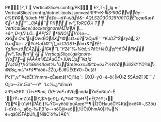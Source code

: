 PK     |º„T               VerticalSlice/.config/PK    €º„T¬„lg   ±   '   VerticalSlice/.config/dotnet-tools.json«æåRPP*K-*ÎÌÏS²R0Ôdåç— ù%E¥©¡’üüœb H5ˆä§ä—ä¥–è¦åå&– ÄQLS2Õ3Ô325°00TÒË'ççæ&æ¥€‹†	b“ˆ…0jA¨ PK    wº„ToRÇÕ¼   T     VerticalSlice/.dockerignoreMŽMÂ …÷&^„D<ƒÑ.LÔ…ÀPfŠT`†6ÑÓ[Vï½o~…XKíó Òm¹sÒwŒÖŠX†©cÓ×ü7‘zÔµÆ˜’
†KJDŽ“Škyâj‚2/¤xo#c¬ Z®ú¾óÙ©'°|(_xkCV}S1•åó•&?£Èl—Yg]Ía>zõ£Ã2¿lG#™L¨í³2êˆ‰%àô;;)7â?;ì·ÍéÒ,çf³;6ÒÃPK    wº„TøJm”  ‡     VerticalSlice/.gitignore­Y[o7~ ÿÀÂÅnªÆ£ÄuÓË>,lÙNÜµ¯¥¤]d
Ã¡4Œf†ƒ!G’óÐß¾ßáet‰²Û$æðvxxx.ß9::b×óJ7’½W¦åÛ6SšYYÖºáÍ›©Bšç,mU‘±Fš¶°èò*ë÷ŽŽü,›ËJ6ÜÊŒ¥O¬Öu[ðf Ï²c]™„v¹¯¥eöËf.Ynmm~çÊæmš]†Oj”ãq˜:–ÜXÙ=yO=é–ô{ ÎÞÙ›Z
5SÂóØï
’Æ´˜ /Ójjb—ZmŒà"—nº¨’Lc‰¿/’dÏnu¥/äRºþÆKÞ¨*Ü÷›H¶nä, ÕŒ·VoÉ+ðVbj*nòdàŸoË»ßûp‘=Ê´7Ÿ÷mZ(AÍ£,$7r§cÐ[¿:¥¿?¾¢™3þH³nËÇ½®[•
Ÿ§ª¢·ú1ýH7Å£¦ƒ‰­ÝG=yñòû!þüÀœè†º¶
Ì2ÕHauóÔï%Kâò«ð¢¥¬,S3ö¤[–ó¥d–›…a6ç–‰FB"ø–¬nôGìÿ«aô¸!ÜÕjÕhmA0|}‰­¾ è×qàßìŠFÂþÛñ„ÑiãC'ó‰}Ä€“(
